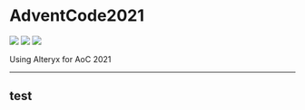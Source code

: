 # AdventCode2021

![](https://img.shields.io/badge/day%20📅-6-blue)
![](https://img.shields.io/badge/stars%20⭐-10-yellow)
![](https://img.shields.io/badge/days%20completed-5-red)

Using Alteryx for AoC 2021

---
test
---
